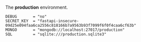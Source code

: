 The **production** environment.

```env
DEBUG       = "no"
SECRET_KEY  = "fastapi-insecure-09d25e094faa6ca2556c818166b7a9563b93f7099f6f0f4caa6cf63b"
MONGO       = "mongodb://localhost:27017/production"
SQL         = "sqlite:///production.sqlite3"
```
